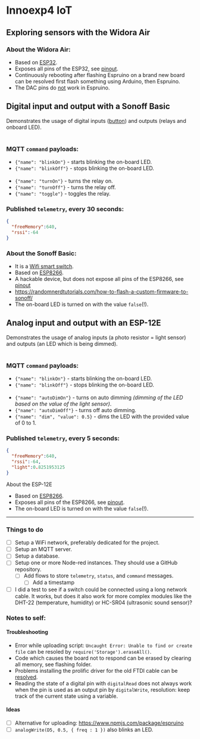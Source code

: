 # Innoexp4 IoT
## Exploring sensors with the Widora Air
### About the Widora Air:
- Based on [ESP32](TODO).
- Exposes all pins of the ESP32, see [pinout](./docs/pinouts/Widora%20Air).
- Continuously rebooting after flashing Espruino on a brand new board can be resolved first flash something using Arduino, then Espruino.
- The DAC pins do [not](TODO) work in Espruino.


## Digital input and output with a Sonoff Basic
Demonstrates the usage of digital inputs ([button](https://www.espruino.com/Button)) and outputs (relays and onboard LED).
<br/><br/>
### MQTT `command` payloads:
 - `{"name": "blinkOn"}` - starts blinking the on-board LED.
 - `{"name": "blinkOff"}` - stops blinking the on-board LED. 
<br/><br/>
 - `{"name": "turnOn"}` - turns the relay on. 
 - `{"name": "turnOff"}` - turns the relay off. 
 - `{"name": "toggle"}` - toggles the relay. 
### Published `telemetry`, every 30 seconds:
``` json
{
  "freeMemory":640,
  "rssi":-64
}
```

### About the Sonoff Basic:
- It is a [Wifi smart switch]( https://sonoff.itead.cc/en/products/sonoff/sonoff-basic).
- Based on [ESP8266](https://www.espressif.com/sites/default/files/documentation/0a-esp8266ex_datasheet_en.pdf).
- A hackable device, but does not expose all pins of the ESP8266, see [pinout](./docs/pinouts/Sonoff%20Basic)
- https://randomnerdtutorials.com/how-to-flash-a-custom-firmware-to-sonoff/
- The on-board LED is turned on with the value `false`(!).


## Analog input and output with an ESP-12E
Demonstrates the usage of analog inputs (a photo resistor = light sensor) and outputs (an LED which is being dimmed).
<br/><br/>
### MQTT `command` payloads:
 - `{"name": "blinkOn"}` - starts blinking the on-board LED.
 - `{"name": "blinkOff"}` - stops blinking the on-board LED. 
<br/><br/>
 - `{"name": "autoDimOn"}` - turns on auto dimming *(dimming of the LED based on the value of the light sensor)*. 
 - `{"name": "autoDimOff"}` - turns off auto dimming. 
 - `{"name": "dim", "value": 0.5}` - dims the LED with the provided value of 0 to 1. 

### Published `telemetry`, every 5 seconds:
``` json
{
  "freeMemory":640,
  "rssi":-64,
  "light":0.8251953125
}
```
About the ESP-12E
- Based on [ESP8266](https://www.espressif.com/sites/default/files/documentation/0a-esp8266ex_datasheet_en.pdf).
- Exposes all pins of the ESP8266, see [pinout](./docs/pinouts/ESP-12E).
- The on-board LED is turned on with the value `false`(!).
  
---
### Things to do
  - [ ] Setup a WiFi network, preferably dedicated for the project.
  - [ ] Setup an MQTT server.
  - [ ] Setup a database.
  - [ ] Setup one or more Node-red instances. They should use a GitHub repository.
    - [ ] Add flows to store `telemetry`, `status`, and `command` messages.
      - [ ] Add a timestamp
  - [ ] I did a test to see if a switch could be connected using a long network cable. It works, but does it also work for more complex modules like the DHT-22 (temperature, humidity) or HC-SR04 (ultrasonic sound sensor)?

### Notes to self:
#### Troubleshooting
  - Error while uploading script: `Uncaught Error: Unable to find or create file` can be resoled by `require('Storage').eraseAll()`.
  - Code which causes the board not to respond can be erased by clearing all memory, see flashing folder.
  - Problems installing the prolific driver for the old FTDI cable can be [resolved](http://www.totalcardiagnostics.com/support/Knowledgebase/Article/View/92/20/prolific-usb-to-serial-fix-official-solution-to-code-10-error).
  - Reading the state of a digital pin with `digitalRead` does not always work when the pin is used as an output pin by `digitalWrite`, resolution: keep track of the current state using a variable.

#### Ideas
  - [ ] Alternative for uploading: https://www.npmjs.com/package/espruino
  - [ ] `analogWrite(D5, 0.5, { freq : 1 })` also blinks an LED.
